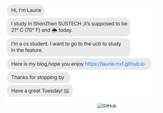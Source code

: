 [![](https://raw.githubusercontent.com/laurie-hxf/jasonlong_laurie/refs/heads/main/chat.svg)](https://laurie-hxf.xyz)
<img alt="GitHub" src="https://github.githubassets.com/images/mona-loading-dark.gif" width="200" height="200" align="right"/>
